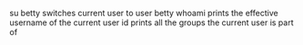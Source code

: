 su betty switches current user to user betty
whoami prints the effective username of the current user
id prints all the groups the current user is part of
